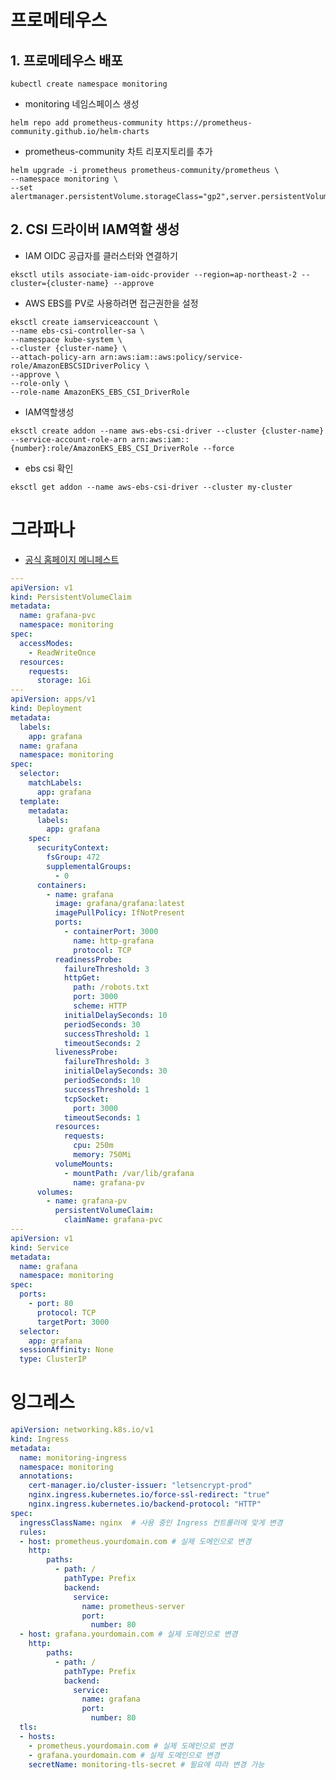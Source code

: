 # 프로메테우스

## 1. 프로메테우스 배포

  ``` kubectl create namespace monitoring ```

  - monitoring 네임스페이스 생성
    
  ``` helm repo add prometheus-community https://prometheus-community.github.io/helm-charts ```

  - prometheus-community 차트 리포지토리를 추가
    
  ```
  helm upgrade -i prometheus prometheus-community/prometheus \
  --namespace monitoring \
  --set alertmanager.persistentVolume.storageClass="gp2",server.persistentVolume.storageClass="gp2"
  ```

## 2. CSI 드라이버 IAM역할 생성

  - IAM OIDC 공급자를 클러스터와 연결하기

  ``` eksctl utils associate-iam-oidc-provider --region=ap-northeast-2 --cluster={cluster-name} --approve ```
  
  - AWS EBS를 PV로 사용하려면 접근권한을 설정
    
  ```
  eksctl create iamserviceaccount \
  --name ebs-csi-controller-sa \
  --namespace kube-system \
  --cluster {cluster-name} \
  --attach-policy-arn arn:aws:iam::aws:policy/service-role/AmazonEBSCSIDriverPolicy \
  --approve \
  --role-only \
  --role-name AmazonEKS_EBS_CSI_DriverRole
  ```

  - IAM역할생성

  ```
  eksctl create addon --name aws-ebs-csi-driver --cluster {cluster-name} --service-account-role-arn arn:aws:iam::{number}:role/AmazonEKS_EBS_CSI_DriverRole --force
  ```

  - ebs csi 확인
    
  ``` eksctl get addon --name aws-ebs-csi-driver --cluster my-cluster ```
  
# 그라파나

  - [공식 홈페이지 메니페스트](https://grafana.com/docs/grafana/latest/setup-grafana/installation/kubernetes/)

``` yaml
---
apiVersion: v1
kind: PersistentVolumeClaim
metadata:
  name: grafana-pvc
  namespace: monitoring
spec:
  accessModes:
    - ReadWriteOnce
  resources:
    requests:
      storage: 1Gi
---
apiVersion: apps/v1
kind: Deployment
metadata:
  labels:
    app: grafana
  name: grafana
  namespace: monitoring
spec:
  selector:
    matchLabels:
      app: grafana
  template:
    metadata:
      labels:
        app: grafana
    spec:
      securityContext:
        fsGroup: 472
        supplementalGroups:
          - 0
      containers:
        - name: grafana
          image: grafana/grafana:latest
          imagePullPolicy: IfNotPresent
          ports:
            - containerPort: 3000
              name: http-grafana
              protocol: TCP
          readinessProbe:
            failureThreshold: 3
            httpGet:
              path: /robots.txt
              port: 3000
              scheme: HTTP
            initialDelaySeconds: 10
            periodSeconds: 30
            successThreshold: 1
            timeoutSeconds: 2
          livenessProbe:
            failureThreshold: 3
            initialDelaySeconds: 30
            periodSeconds: 10
            successThreshold: 1
            tcpSocket:
              port: 3000
            timeoutSeconds: 1
          resources:
            requests:
              cpu: 250m
              memory: 750Mi
          volumeMounts:
            - mountPath: /var/lib/grafana
              name: grafana-pv
      volumes:
        - name: grafana-pv
          persistentVolumeClaim:
            claimName: grafana-pvc
---
apiVersion: v1
kind: Service
metadata:
  name: grafana
  namespace: monitoring
spec:
  ports:
    - port: 80
      protocol: TCP
      targetPort: 3000
  selector:
    app: grafana
  sessionAffinity: None
  type: ClusterIP
```

# 잉그레스

```yaml
apiVersion: networking.k8s.io/v1
kind: Ingress
metadata:
  name: monitoring-ingress
  namespace: monitoring
  annotations:
    cert-manager.io/cluster-issuer: "letsencrypt-prod"
    nginx.ingress.kubernetes.io/force-ssl-redirect: "true"
    nginx.ingress.kubernetes.io/backend-protocol: "HTTP"
spec:
  ingressClassName: nginx  # 사용 중인 Ingress 컨트롤러에 맞게 변경
  rules:
  - host: prometheus.yourdomain.com # 실제 도메인으로 변경
    http:
        paths:
          - path: /
            pathType: Prefix
            backend:
              service:
                name: prometheus-server
                port:
                  number: 80
  - host: grafana.yourdomain.com # 실제 도메인으로 변경
    http:
        paths:
          - path: /
            pathType: Prefix
            backend:
              service:
                name: grafana
                port:
                  number: 80
  tls:
  - hosts:
    - prometheus.yourdomain.com # 실제 도메인으로 변경
    - grafana.yourdomain.com # 실제 도메인으로 변경
    secretName: monitoring-tls-secret # 필요에 따라 변경 가능
```
